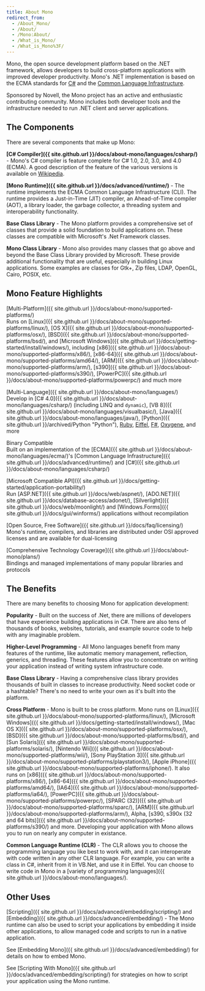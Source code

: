 ```yaml
---
title: About Mono
redirect_from:
  - /About_Mono/
  - /About/
  - /Mono:About/
  - /What_is_Mono/
  - /What_is_Mono%3F/
---
```


Mono, the open source development platform based on the .NET framework, allows developers to build cross-platform applications with improved developer productivity. Mono's .NET implementation is based on the ECMA standards for [C\#](http://www.ecma-international.org/publications/standards/Ecma-334.htm) and the [Common Language Infrastructure](http://www.ecma-international.org/publications/standards/Ecma-335.htm).

Sponsored by Novell, the Mono project has an active and enthusiastic contributing community. Mono includes both developer tools and the infrastructure needed to run .NET client and server applications.

The Components
--------------

There are several components that make up Mono:

**[C\# Compiler]({{ site.github.url }}/docs/about-mono/languages/csharp/)** - Mono's C\# compiler is feature complete for C\# 1.0, 2.0, 3.0, and 4.0 (ECMA). A good description of the feature of the various versions is available on [Wikipedia](http://en.wikipedia.org/wiki/C_Sharp_%28programming_language%29#Versions).

**[Mono Runtime]({{ site.github.url }}/docs/advanced/runtime/)** - The runtime implements the ECMA Common Language Infrastructure (CLI). The runtime provides a Just-in-Time (JIT) compiler, an Ahead-of-Time compiler (AOT), a library loader, the garbage collector, a threading system and interoperability functionality.

**Base Class Library** - The Mono platform provides a comprehensive set of classes that provide a solid foundation to build applications on. These classes are compatible with Microsoft's .Net Framework classes.

**Mono Class Library** - Mono also provides many classes that go above and beyond the Base Class Library provided by Microsoft. These provide additional functionality that are useful, especially in building Linux applications. Some examples are classes for Gtk+, Zip files, LDAP, OpenGL, Cairo, POSIX, etc.

Mono Feature Highlights
-----------------------

[Multi-Platform]({{ site.github.url }}/docs/about-mono/supported-platforms/)  
Runs on [Linux]({{ site.github.url }}/docs/about-mono/supported-platforms/linux/), [OS X]({{ site.github.url }}/docs/about-mono/supported-platforms/osx/), [BSD]({{ site.github.url }}/docs/about-mono/supported-platforms/bsd/), and [Microsoft Windows]({{ site.github.url }}/docs/getting-started/install/windows/), including [x86]({{ site.github.url }}/docs/about-mono/supported-platforms/x86/), [x86-64]({{ site.github.url }}/docs/about-mono/supported-platforms/amd64/), [ARM]({{ site.github.url }}/docs/about-mono/supported-platforms/arm/), [s390]({{ site.github.url }}/docs/about-mono/supported-platforms/s390/), [PowerPC]({{ site.github.url }}/docs/about-mono/supported-platforms/powerpc/) and much more

[Multi-Language]({{ site.github.url }}/docs/about-mono/languages/)  
Develop in [C\# 4.0]({{ site.github.url }}/docs/about-mono/languages/csharp/) (including LINQ and `dynamic`), [VB 8]({{ site.github.url }}/docs/about-mono/languages/visualbasic/), [Java]({{ site.github.url }}/docs/about-mono/languages/java/), [Python]({{ site.github.url }}/archived/Python "Python"), [Ruby](http://www.ironruby.net/), [Eiffel](http://www.eiffel.com/), [F\#](http://research.microsoft.com/fsharp/), [Oxygene](http://remobjects.com/oxygene), and more

Binary Compatible  
Built on an implementation of the [ECMA]({{ site.github.url }}/docs/about-mono/languages/ecma/)'s [Common Language Infrastructure]({{ site.github.url }}/docs/advanced/runtime/) and [C\#]({{ site.github.url }}/docs/about-mono/languages/csharp/)

[Microsoft Compatible API]({{ site.github.url }}/docs/getting-started/application-portability/)  
Run [ASP.NET]({{ site.github.url }}/docs/web/aspnet/), [ADO.NET]({{ site.github.url }}/docs/database-access/adonet/), [Silverlight]({{ site.github.url }}/docs/web/moonlight/) and [Windows.Forms]({{ site.github.url }}/docs/gui/winforms/) applications without recompilation

[Open Source, Free Software]({{ site.github.url }}/docs/faq/licensing/)  
Mono's runtime, compilers, and libraries are distributed under OSI approved licenses and are available for dual-licensing

[Comprehensive Technology Coverage]({{ site.github.url }}/docs/about-mono/plans/)  
Bindings and managed implementations of many popular libraries and protocols

The Benefits
------------

There are many benefits to choosing Mono for application development:

**Popularity** - Built on the success of .Net, there are millions of developers that have experience building applications in C\#. There are also tens of thousands of books, websites, tutorials, and example source code to help with any imaginable problem.

**Higher-Level Programming** - All Mono languages benefit from many features of the runtime, like automatic memory management, reflection, generics, and threading. These features allow you to concentrate on writing your application instead of writing system infrastructure code.

**Base Class Library** - Having a comprehensive class library provides thousands of built in classes to increase productivity. Need socket code or a hashtable? There's no need to write your own as it's built into the platform.

**Cross Platform** - Mono is built to be cross platform. Mono runs on [Linux]({{ site.github.url }}/docs/about-mono/supported-platforms/linux/), [Microsoft Windows]({{ site.github.url }}/docs/getting-started/install/windows/), [Mac OS X]({{ site.github.url }}/docs/about-mono/supported-platforms/osx/), [BSD]({{ site.github.url }}/docs/about-mono/supported-platforms/bsd/), and [Sun Solaris]({{ site.github.url }}/docs/about-mono/supported-platforms/solaris/), [Nintendo Wii]({{ site.github.url }}/docs/about-mono/supported-platforms/wii/), [Sony PlayStation 3]({{ site.github.url }}/docs/about-mono/supported-platforms/playstation3/), [Apple iPhone]({{ site.github.url }}/docs/about-mono/supported-platforms/iphone/). It also runs on [x86]({{ site.github.url }}/docs/about-mono/supported-platforms/x86/), [x86-64]({{ site.github.url }}/docs/about-mono/supported-platforms/amd64/), [IA64]({{ site.github.url }}/docs/about-mono/supported-platforms/ia64/), [PowerPC]({{ site.github.url }}/docs/about-mono/supported-platforms/powerpc/), [SPARC (32)]({{ site.github.url }}/docs/about-mono/supported-platforms/sparc/), [ARM]({{ site.github.url }}/docs/about-mono/supported-platforms/arm/), Alpha, [s390, s390x (32 and 64 bits)]({{ site.github.url }}/docs/about-mono/supported-platforms/s390/) and more. Developing your application with Mono allows you to run on nearly any computer in existance.

**Common Language Runtime (CLR)** - The CLR allows you to choose the programming language you like best to work with, and it can interoperate with code written in any other CLR language. For example, you can write a class in C\#, inherit from it in VB.Net, and use it in Eiffel. You can choose to write code in Mono in a [variety of programming languages]({{ site.github.url }}/docs/about-mono/languages/).

Other Uses
----------

[Scripting]({{ site.github.url }}/docs/advanced/embedding/scripting/) and [Embedding]({{ site.github.url }}/docs/advanced/embedding/) - The Mono runtime can also be used to script your applications by embedding it inside other applications, to allow managed code and scripts to run in a native application.

See [Embedding Mono]({{ site.github.url }}/docs/advanced/embedding/) for details on how to embed Mono.

See [Scripting With Mono]({{ site.github.url }}/docs/advanced/embedding/scripting/) for strategies on how to script your application using the Mono runtime.

